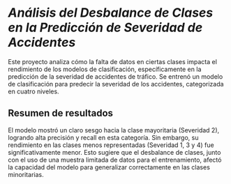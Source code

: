 # *Análisis del Desbalance de Clases en la Predicción de Severidad de Accidentes*

Este proyecto analiza cómo la falta de datos en ciertas clases impacta el rendimiento de los modelos de clasificación, 
específicamente en la predicción de la severidad de accidentes de tráfico. Se entrenó un modelo de clasificación para predecir la severidad de los accidentes, categorizada en cuatro niveles.

## Resumen de resultados
El modelo mostró un claro sesgo hacia la clase mayoritaria (Severidad 2), logrando alta precisión y recall en esta categoría. 
Sin embargo, su rendimiento en las clases menos representadas (Severidad 1, 3 y 4) fue significativamente menor. Esto sugiere que el desbalance de clases, 
junto con el uso de una muestra limitada de datos para el entrenamiento, afectó la capacidad del modelo para generalizar correctamente en las clases minoritarias.

